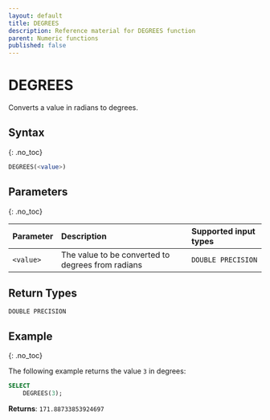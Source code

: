 ```yaml
---
layout: default
title: DEGREES
description: Reference material for DEGREES function
parent: Numeric functions
published: false
---
```


# DEGREES

Converts a value in radians to degrees.

## Syntax
{: .no_toc}

```sql
DEGREES(<value>)
```
## Parameters
{: .no_toc}

| Parameter | Description                                           | Supported input types | 
| :--------- | :----------------------------------------------------- | :------------|
| `<value>`   | The value to be converted to degrees from radians | `DOUBLE PRECISION` | 

## Return Types
`DOUBLE PRECISION` 

## Example
{: .no_toc}

The following example returns the value `3` in degrees: 
```sql
SELECT
    DEGREES(3);
```

**Returns**: `171.88733853924697`
